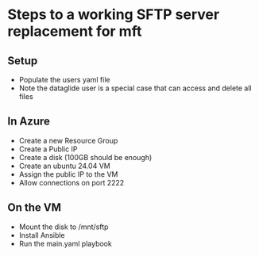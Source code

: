 # Steps to a working SFTP server replacement for mft
## Setup
* Populate the users yaml file
* Note the dataglide user is a special case that can access and delete all files

## In Azure
* Create a new Resource Group
* Create a Public IP 
* Create a disk (100GB should be enough)
* Create an ubuntu 24.04 VM
* Assign the public IP to the VM
* Allow connections on port 2222

## On the VM
* Mount the disk to /mnt/sftp
* Install Ansible
* Run the main.yaml playbook
